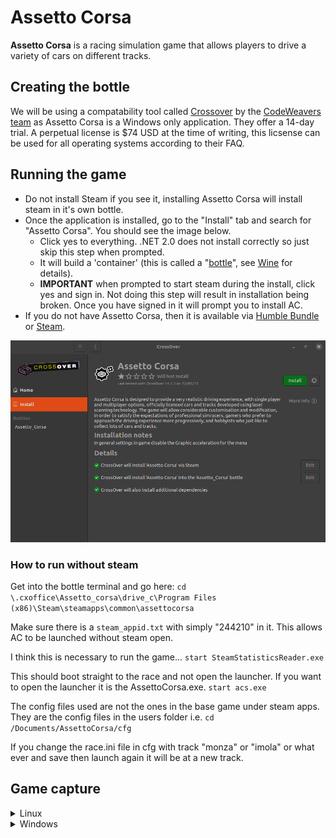 # Assetto Corsa
**Assetto Corsa** is a racing simulation game that allows players to drive a variety of cars on different tracks. 

## Creating the bottle
We will be using a compatability tool called [Crossover](https://www.codeweavers.com/crossover) by the [CodeWeavers team](https://www.codeweavers.com/) as Assetto Corsa is a Windows only application. They offer a 14-day trial. A perpetual license is $74 USD at the time of writing, this licsense can be used for all operating systems according to their FAQ.



## Running the game

- Do not install Steam if you see it, installing Assetto Corsa will install steam in it's own bottle.
- Once the application is installed, go to the "Install" tab and search for "Assetto Corsa". You should see the image below.
	- Click yes to everything. .NET 2.0 does not install correctly so just skip this step when prompted. 
	- It will build a 'container' (this is called a "[bottle](https://news.ycombinator.com/item?id=29613303#:~:text=software%20on%20...-,Bottles%20are%20isolated%20Wine%20environments%2C%20similar%20to%20containers%20or%20VMs,%2C%202021%20%7C%20next%20%5B%E2%80%93%5D)", see [Wine](https://www.winehq.org/) for details).
	- **IMPORTANT** when prompted to start steam during the install, click yes and sign in. Not doing this step will result in installation being broken. Once you have signed in it will prompt you to install AC.
- If you do not have Assetto Corsa, then it is available via [Humble Bundle](https://www.humblebundle.com/store/assetto-corsa) or [Steam](https://store.steampowered.com/app/244210/Assetto_Corsa/).

![Install Assetto Cora](imgs/crossover_assetto-corsa.png)


### How to run without steam
Get into the bottle terminal and go here:
```cd \.cxoffice\Assetto_corsa\drive_c\Program Files (x86)\Steam\steamapps\common\assettocorsa```

Make sure there is a `steam_appid.txt` with simply "244210" in it. This allows AC to be launched without steam open.

I think this is necessary to run the game...
```start SteamStatisticsReader.exe``` 

This should boot straight to the race and not open the launcher. If you want to open the launcher it is the AssettoCorsa.exe.
```start acs.exe```


The config files used are not the ones in the base game under steam apps. They are the config files in the users folder i.e.
```cd /Documents/AssettoCorsa/cfg```

If you change the race.ini file in cfg with track "monza" or "imola" or what ever and save then launch again it will be at a new track. 

## Game capture

<details>
	<summary>Linux</summary>

### Video
**FFmpeg** is a free and open-source command-line tool for processing multimedia files. It can be used to capture and stream video from a variety of sources.

To capture the game window, we use the [PyAV library](https://github.com/PyAV-Org/PyAV) which provides a python wrapper for ffmpeg. 

To launch game capture, run the [pyav_capture.py](https://github.com/XDynames/assetto-corsa-interface/blob/main/src/game_capture/pyav_capture.py) file.
```bash
$ python src/game_capture/pyav_capture.py
```

### State
AC/C have to run in WINE which means we cannot directly access the game state via shared memory.
To get around this we use a python script running inside the same WINE instance as the game to access the game state which it then makes available to the host OS via a socket.
Crossover doesn't come with python so first we need to install that using the `Install an unlisted application` button in the `Install` tab.
When installing python select to install it for all users.
Once python is installed, go to your bottle with Python and AC in Crossover and click the `Run Command` button.
To use python from the command line we need to add it to the bottle's path.
In the command field type `regedit` and hit `Run`.
Navigate to `HKEY_LOCAL_MACHINE` > `System` > `CurrentControlSet` > `Control` > `Session Manager` > `Environment`.
Then modify the data field of `PATH` by appending 
```
%SystemRoot%\users\crossover\AppData\Local\Programs\Python\Python311
```
*Note: you may need to modify the terminal folder name depending on the version of python you have installed, in this example we used 3.11.*
Now we should be able to call python and its related packages from the bottle's command line.
To access the command line inside the bottle run:
```
/opt/cxoffice/bin/wine --bottle Assetto_Corsa --cx-app cmd.exe
```
Navigate to the root directory of the package and run 
```
pip install -e .
```
To install it into the bottle.
You can then run
```
python src/gamecapture/state/server.py
```
to start a listener that will send game state to those that connect.
On your host machine you should now be able to run
```
python src/game_capture/state/client.py
```
to receieve game state from AC/C outside the bottle.

### Recording
To write out image files faster we need to make sure an additional package is installed by running `sudo apt-get install libturbojpeg` prior to running `make build`.


</details>


<details>
	<summary>Windows</summary>


